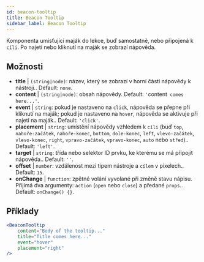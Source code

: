 ```yaml
---
id: beacon-tooltip
title: Beacon Tooltip
sidebar_label: Beacon Tooltip
---
```


Komponenta umisťující maják do lekce, buď samostatně, nebo připojená k `cíli`. Po najetí nebo kliknutí na maják se zobrazí nápověda.

## Možnosti

* __title__ | `(string|node)`: název, který se zobrazí v horní části nápovědy k nástroji.. Default: `none`.
* __content__ | `(string|node)`: obsah nápovědy. Default: `'`content` comes here...'`.
* __event__ | `string`: pokud je nastaveno na `click`, nápověda se přepne při kliknutí na maják; pokud je nastaveno na `hover`, nápověda se aktivuje při najetí na maják.. Default: `'click'`.
* __placement__ | `string`: umístění nápovědy vzhledem k `cíli` (buď `top`, `nahoře-začátek`, `nahoře-konec`, `bottom`, `dole-konec`, `left`, `vlevo-začátek`, `vlevo-konec`, `right`, `vpravo-začátek`, `vpravo-konec`, `auto` nebo `střed`).. Default: `'left'`.
* __target__ | `string`: třída nebo selektor ID prvku, ke kterému se má připojit nápověda.. Default: `''`.
* __offset__ | `number`: vzdálenost mezi tipem nástroje a `cílem` v pixelech.. Default: `15`.
* __onChange__ | `function`: zpětné volání vyvolané při změně stavu nápisu. Přijímá dva argumenty: `action` (`open` nebo `close`) a předané `props`.. Default: `onChange() {}`.


## Příklady

```jsx live
<BeaconTooltip
    content="Body of the tooltip..."
    title="Title comes here..."
    event="hover"
    placement="right"
/>
```




